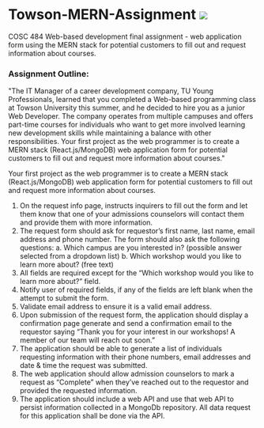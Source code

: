 # Towson-MERN-Assignment ![](https://video-react.js.org/assets/logo.png)
COSC 484 Web-based development final assignment - web application form using the MERN stack for potential customers to fill out and request information about courses.

### Assignment Outline:
"The IT Manager of a career development company, TU Young Professionals, learned that you completed a Web-based programming class at Towson University this summer, and he decided to hire you as a junior Web Developer. The company operates from multiple campuses and offers part-time courses for individuals who want to get more involved learning new development skills while maintaining a balance with other responsibilities. Your first project as the web programmer is to create a MERN stack (React.js/MongoDB) web application form for potential customers to fill out and request more information about courses."

Your first project as the web programmer is to create a MERN stack (React.js/MongoDB) web application form for potential customers to fill out and request more information about courses.
1.	On the request info page, instructs inquirers to fill out the form and let them know that one of your admissions counselors will contact them and provide them with more information.
2.	The request form should ask for requestor’s first name, last name, email address and phone number. The form should also ask the following questions:
a.	Which campus are you interested in? (possible answer selected from a dropdown list)
b.	Which workshop would you like to learn more about? (free text)
3.	All fields are required except for the “Which workshop would you like to learn more about?” field.
4.	Notify user of required fields, if any of the fields are left blank when the attempt to submit the form.
5.	Validate email address to ensure it is a valid email address.
6.	Upon submission of the request form, the application should display a confirmation page generate and send a confirmation email to the requestor saying “Thank you for your interest in our workshops! A member of our team will reach out soon.” 
7.	The application should be able to generate a list of individuals requesting information with their phone numbers, email addresses and date & time the request was submitted.
8.	The web application should allow admission counselors to mark a request as “Complete” when they’ve reached out to the requestor and provided the requested information.
9.	The application should include a web API and use that web API to persist information collected in a MongoDb repository.  All data request for this application shall be done via the API.
